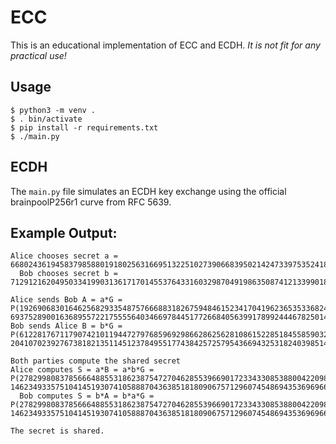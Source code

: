 # ECC

This is an educational implementation of ECC and ECDH.
*_It is not fit for any practical use!_*

## Usage

```
$ python3 -m venv .
$ . bin/activate
$ pip install -r requirements.txt
$ ./main.py
```

## ECDH

The `main.py` file simulates an ECDH key exchange using the official brainpoolP256r1 curve from RFC 5639.

## Example Output:

```
Alice chooses secret a = 66802436194583798588019180256316695132251027390668395021424733975352418568822
  Bob chooses secret b = 71291216204950334199031361717014553764331603298704919863508741213399018353948

Alice sends Bob A = a*G = P(19269068301646256829335487576668831826759484615234170419623653533682439947936, 69375289001636895572217555564034669784451772668405639917899244467825014756709)
Bob sends Alice B = b*G = P(61228176711790742101194472797685969298662862562810861522851845585903244871078, 2041070239276738182135114512378495517743842572579543669432531824039851452392)

Both parties compute the shared secret
Alice computes S = a*B = a*b*G = P(27829980837856664885531862387547270462855396690172334330853880042209819019073, 14623493357510414519307410588870436385181809067571296074548694353696966849250)
  Bob computes S = b*A = b*a*G = P(27829980837856664885531862387547270462855396690172334330853880042209819019073, 14623493357510414519307410588870436385181809067571296074548694353696966849250)

The secret is shared.
```
